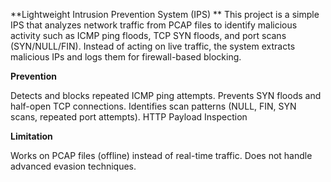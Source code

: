 **Lightweight Intrusion Prevention System (IPS)
**
This project is a simple IPS that analyzes network traffic from PCAP files to identify malicious activity such as ICMP ping floods, TCP SYN floods, and port scans (SYN/NULL/FIN). Instead of acting on live traffic, the system extracts malicious IPs and logs them for firewall-based blocking.

**Prevention**

Detects and blocks repeated ICMP ping attempts.
Prevents SYN floods and half-open TCP connections.
Identifies scan patterns (NULL, FIN, SYN scans, repeated port attempts).
HTTP Payload Inspection

**Limitation**

Works on PCAP files (offline) instead of real-time traffic.
Does not handle advanced evasion techniques.
